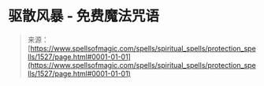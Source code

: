 <!--yml

category: 未分类

date: 2024-06-12 18:34:35

-->

# 驱散风暴 - 免费魔法咒语

> 来源：[https://www.spellsofmagic.com/spells/spiritual_spells/protection_spells/1527/page.html#0001-01-01](https://www.spellsofmagic.com/spells/spiritual_spells/protection_spells/1527/page.html#0001-01-01)
